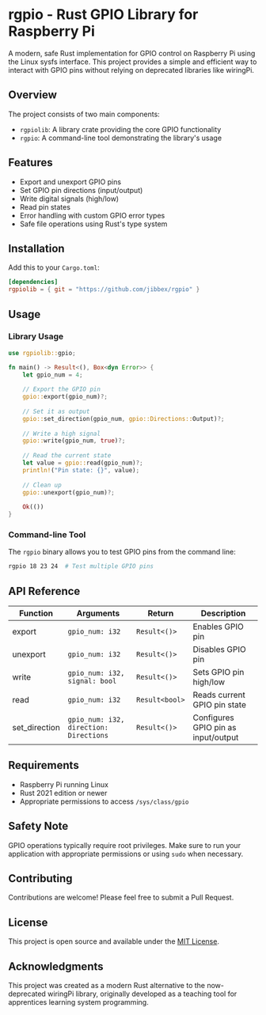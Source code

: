 # rgpio - Rust GPIO Library for Raspberry Pi

A modern, safe Rust implementation for GPIO control on Raspberry Pi using the Linux sysfs interface. This project
provides a simple and efficient way to interact with GPIO pins without relying on deprecated libraries like wiringPi.

## Overview

The project consists of two main components:
- `rgpiolib`: A library crate providing the core GPIO functionality
- `rgpio`: A command-line tool demonstrating the library's usage

## Features

- Export and unexport GPIO pins
- Set GPIO pin directions (input/output)
- Write digital signals (high/low)
- Read pin states
- Error handling with custom GPIO error types
- Safe file operations using Rust's type system

## Installation

Add this to your `Cargo.toml`:

```toml
[dependencies]
rgpiolib = { git = "https://github.com/jibbex/rgpio" }
```

## Usage

### Library Usage

```rust
use rgpiolib::gpio;

fn main() -> Result<(), Box<dyn Error>> {
    let gpio_num = 4;
    
    // Export the GPIO pin
    gpio::export(gpio_num)?;
    
    // Set it as output
    gpio::set_direction(gpio_num, gpio::Directions::Output)?;
    
    // Write a high signal
    gpio::write(gpio_num, true)?;
    
    // Read the current state
    let value = gpio::read(gpio_num)?;
    println!("Pin state: {}", value);
    
    // Clean up
    gpio::unexport(gpio_num)?;
    
    Ok(())
}
```

### Command-line Tool

The `rgpio` binary allows you to test GPIO pins from the command line:

```bash
rgpio 18 23 24  # Test multiple GPIO pins
```

## API Reference

| Function      | Arguments                              | Return         | Description                         |
|---------------|----------------------------------------|----------------|-------------------------------------|
| export        | `gpio_num: i32`                        | `Result<()>`   | Enables GPIO pin                    |
| unexport      | `gpio_num: i32`                        | `Result<()>`   | Disables GPIO pin                   |
| write         | `gpio_num: i32, signal: bool`          | `Result<()>`   | Sets GPIO pin high/low              |
| read          | `gpio_num: i32`                        | `Result<bool>` | Reads current GPIO pin state        |
| set_direction | `gpio_num: i32, direction: Directions` | `Result<()>`   | Configures GPIO pin as input/output |

## Requirements

- Raspberry Pi running Linux
- Rust 2021 edition or newer
- Appropriate permissions to access `/sys/class/gpio`

## Safety Note

GPIO operations typically require root privileges. Make sure to run your application with appropriate permissions or 
using `sudo` when necessary.

## Contributing

Contributions are welcome! Please feel free to submit a Pull Request.

## License

This project is open source and available under the [MIT License](LICENSE).

## Acknowledgments

This project was created as a modern Rust alternative to the now-deprecated wiringPi library, originally developed as 
a teaching tool for apprentices learning system programming.